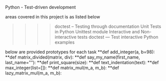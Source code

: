 Python - Test-driven development

areas covered in this project is as listed below

>>>>doctest – Testing through documentation
>>>>Unit Tests in Python
>>>>Unittest module
>>>>Interactive and Non-interactive tests
>>>>doctest — Test interactive Python examples


below are provided prototypes for each task
**def add_integer(a, b=98):
**def matrix_divided(matrix, div):
**def say_my_name(first_name, last_name=""):
**def print_square(size):
**def text_indentation(text):
**def max_integer(list=[]):
**def matrix_mul(m_a, m_b):
**def lazy_matrix_mul(m_a, m_b):

